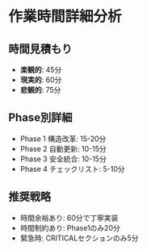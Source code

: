 # 作業時間詳細分析

## 時間見積もり
- **楽観的**: 45分
- **現実的**: 60分
- **悲観的**: 75分

## Phase別詳細
- Phase 1 構造改革: 15-20分
- Phase 2 自動更新: 10-15分
- Phase 3 安全統合: 10-15分
- Phase 4 チェックリスト: 5-10分

## 推奨戦略
- 時間余裕あり: 60分で丁寧実装
- 時間制約あり: Phase1のみ20分
- 緊急時: CRITICALセクションのみ5分
